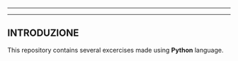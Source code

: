 ***
***
## **INTRODUZIONE**
This repository contains several excercises made using **Python** language.

